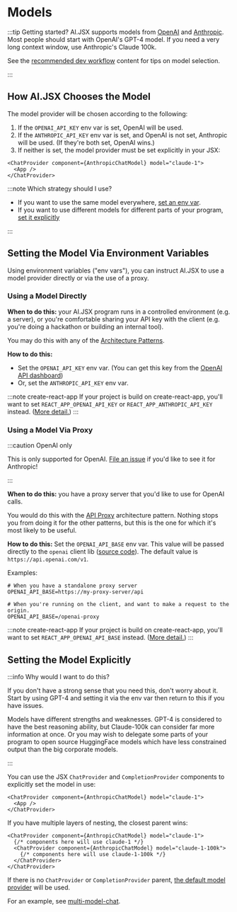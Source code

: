 # Models

:::tip Getting started?
AI.JSX supports models from [OpenAI](https://openai.com/) and [Anthropic](https://www.anthropic.com/). Most people should start with OpenAI's GPT-4 model. If you need a very long context window, use Anthropic's Claude 100k.

See the [recommended dev workflow](./brand-new.md#recommended-dev-workflow) content for tips on model selection.

:::

## How AI.JSX Chooses the Model

The model provider will be chosen according to the following:

1. If the `OPENAI_API_KEY` env var is set, OpenAI will be used.
1. If the `ANTHROPIC_API_KEY` env var is set, and OpenAI is not set, Anthropic will be used. (If they're both set, OpenAI wins.)
1. If neither is set, the model provider must be set explicitly in your JSX:

```tsx
<ChatProvider component={AnthropicChatModel} model="claude-1">
  <App />
</ChatProvider>
```

:::note Which strategy should I use?

- If you want to use the same model everywhere, [set an env var](#setting-the-model-via-environment-variables).
- If you want to use different models for different parts of your program, [set it explicitly](#setting-the-model-explicitly)

:::

## Setting the Model Via Environment Variables

Using environment variables ("env vars"), you can instruct AI.JSX to use a model provider directly or via the use of a proxy.

### Using a Model Directly

**When to do this:** your AI.JSX program runs in a controlled environment (e.g. a server), or you're comfortable sharing your API key with the client (e.g. you're doing a hackathon or building an internal tool).

You may do this with any of the [Architecture Patterns](./architecture.mdx).

**How to do this:**

- Set the `OPENAI_API_KEY` env var. (You can get this key from the [OpenAI API dashboard](https://platform.openai.com/account/api-keys))
- Or, set the `ANTHROPIC_API_KEY` env var.

:::note create-react-app
If your project is build on create-react-app, you'll want to set `REACT_APP_OPENAI_API_KEY` or `REACT_APP_ANTHROPIC_API_KEY` instead. ([More detail.](https://create-react-app.dev/docs/adding-custom-environment-variables/))
:::

### Using a Model Via Proxy

:::caution OpenAI only

This is only supported for OpenAI. [File an issue](https://github.com/fixie-ai/ai-jsx/issues) if you'd like to see it for Anthropic!

:::

**When to do this:** you have a proxy server that you'd like to use for OpenAI calls.

You would do this with the [API Proxy](./architecture.mdx#architecture-2-api-proxy) architecture pattern. Nothing stops you from doing it for the other patterns, but this is the one for which it's most likely to be useful.

**How to do this:** Set the `OPENAI_API_BASE` env var. This value will be passed directly to the `openai` client lib ([source code](https://github.com/openai/openai-node/blob/dc821be3018c832650e21285bade265099f99efb/base.ts#L22)). The default value is `https://api.openai.com/v1`.

Examples:

```console
# When you have a standalone proxy server
OPENAI_API_BASE=https://my-proxy-server/api

# When you're running on the client, and want to make a request to the origin.
OPENAI_API_BASE=/openai-proxy
```

:::note create-react-app
If your project is build on create-react-app, you'll want to set `REACT_APP_OPENAI_API_BASE` instead. ([More detail.](https://create-react-app.dev/docs/adding-custom-environment-variables/))
:::

## Setting the Model Explicitly

:::info Why would I want to do this?

If you don't have a strong sense that you need this, don't worry about it. Start by using GPT-4 and setting it via the env var then return to this if you have issues.

Models have different strengths and weaknesses. GPT-4 is considered to have the best reasoning ability, but Claude-100k can consider far more information at once. Or you may wish to delegate some parts of your program to open source HuggingFace models which have less constrained output than the big corporate models.

:::

You can use the JSX `ChatProvider` and `CompletionProvider` components to explicitly set the model in use:

```tsx
<ChatProvider component={AnthropicChatModel} model="claude-1">
  <App />
</ChatProvider>
```

If you have multiple layers of nesting, the closest parent wins:

```tsx
<ChatProvider component={AnthropicChatModel} model="claude-1">
  {/* components here will use claude-1 */}
  <ChatProvider component={AnthropicChatModel} model="claude-1-100k">
    {/* components here will use claude-1-100k */}
  </ChatProvider>
</ChatProvider>
```

If there is no `ChatProvider` or `CompletionProvider` parent, [the default model provider](#how-aijsx-chooses-the-model) will be used.

For an example, see [multi-model-chat](https://github.com/fixie-ai/ai-jsx/blob/main/packages/examples/src/multi-model-chat.tsx).
